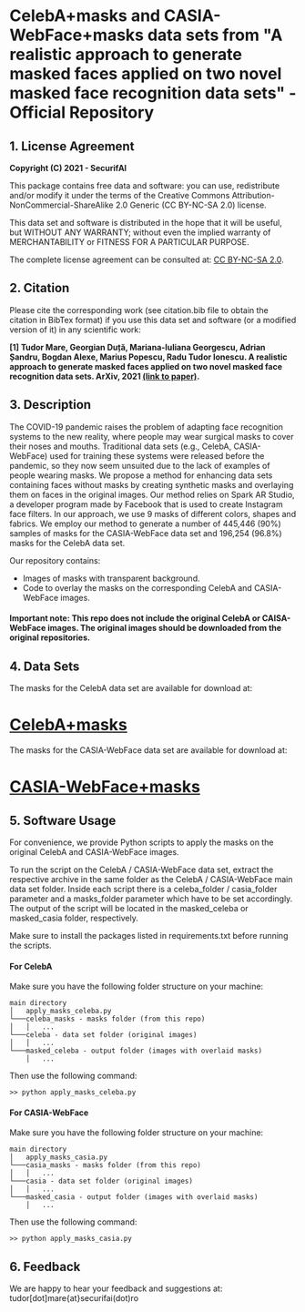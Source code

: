 # CelebA+masks and CASIA-WebFace+masks data sets from "A realistic approach to generate masked faces applied on two novel masked face recognition data sets" - Official Repository

## 1. License Agreement

**Copyright (C) 2021 - SecurifAI**

This package contains free data and software: you can use, redistribute and/or modify it under the terms of the Creative Commons Attribution-NonCommercial-ShareAlike 2.0 Generic (CC BY-NC-SA 2.0) license.

This data set and software is distributed in the hope that it will be useful, but WITHOUT ANY WARRANTY; without even the implied warranty of MERCHANTABILITY or FITNESS FOR A PARTICULAR PURPOSE.

The complete license agreement can be consulted at:
[CC BY-NC-SA 2.0](https://creativecommons.org/licenses/by-nc-sa/2.0/).


## 2. Citation

Please cite the corresponding work (see citation.bib file to obtain the citation in BibTex format) if you use this data set and software (or a modified version of it) in any scientific work:

**[1] Tudor Mare, Georgian Duță, Mariana-Iuliana Georgescu, Adrian Șandru, Bogdan Alexe, Marius Popescu, Radu Tudor Ionescu. A realistic approach to generate masked faces applied on two novel masked face recognition data sets. ArXiv, 2021 [(link to paper)](http://arxiv.org/abs/2109.01745).**

## 3. Description

The COVID-19 pandemic raises the problem of adapting face recognition systems to the new reality, where people may wear surgical masks to cover their noses and mouths. Traditional data sets (e.g., CelebA, CASIA-WebFace) used for training these systems were released before the pandemic, so they now seem unsuited due to the lack of examples of people wearing masks. We propose a method for enhancing data sets containing faces without masks by creating synthetic masks and overlaying them on faces in the original images. Our method relies on Spark AR Studio, a developer program made by Facebook that is used to create Instagram face filters. In our approach, we use 9 masks of different colors, shapes and fabrics. We employ our method to generate a number of 445,446 (90%) samples of masks for the CASIA-WebFace data set and 196,254 (96.8%) masks for the CelebA data set. 

Our repository contains:
  - Images of masks with transparent background.
  - Code to overlay the masks on the corresponding CelebA and CASIA-WebFace images.

#### Important note: This repo does not include the original CelebA or CAISA-WebFace images. The original images should be downloaded from the original repositories.

## 4. Data Sets

The masks for the CelebA data set are available for download at:

# [CelebA+masks](https://fmiunibuc-my.sharepoint.com/:u:/g/personal/radu_ionescu_fmi_unibuc_ro/EQdIsLQB9jdOkaOHV0T_wMQBSz8qQkxRm7w8Nuo_qZOoFA?e=1eekcq)

The masks for the CASIA-WebFace data set are available for download at:

# [CASIA-WebFace+masks](https://fmiunibuc-my.sharepoint.com/:u:/g/personal/radu_ionescu_fmi_unibuc_ro/ETWFdcY8sAhCpbxrSiytXzUBK3PHaAxMbARlarBY-tNK3g?e=31YZOw)

## 5. Software Usage

For convenience, we provide Python scripts to apply the masks on the original CelebA and CASIA-WebFace images.

To run the script on the CelebA / CASIA-WebFace data set, extract the respective archive in the same folder as the CelebA / CASIA-WebFace main data set folder. Inside each script there is a celeba_folder / casia_folder parameter and a masks_folder parameter which have to be set accordingly. The output of the script will be located in the masked_celeba or masked_casia folder, respectively.

Make sure to install the packages listed in requirements.txt before running the scripts.

#### For CelebA

Make sure you have the following folder structure on your machine:
```
main directory
│   apply_masks_celeba.py
└───celeba_masks - masks folder (from this repo)
│   │   ...
└───celeba - data set folder (original images)
│   │   ...
└───masked_celeba - output folder (images with overlaid masks)
    │   ...    
```

Then use the following command:
```
>> python apply_masks_celeba.py
```

#### For CASIA-WebFace

Make sure you have the following folder structure on your machine:
```
main directory
│   apply_masks_casia.py
└───casia_masks - masks folder (from this repo)
│   │   ...
└───casia - data set folder (original images)
│   │   ...
└───masked_casia - output folder (images with overlaid masks)
    │   ...    
```

Then use the following command:
```
>> python apply_masks_casia.py
```

## 6. Feedback

We are happy to hear your feedback and suggestions at: tudor[dot]mare{at}securifai(dot)ro
